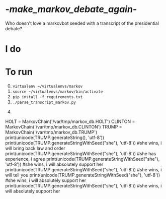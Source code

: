 # -_make_markov_debate_again_-
Who doesn't love a markovbot seeded with a transcript of the presidential debate?

# I do


# To run
0. `virtualenv ~/virtualenvs/markov`
1. `source ~/virtualenvs/markov/bin/activate`
1. `pip install -f requirements.txt`
2. `./parse_transcript_markov.py`
3. 
    ```python
HOLT = MarkovChain('/var/tmp/markov_db.HOLT')
CLINTON = MarkovChain('/var/tmp/markov_db.CLINTON')
TRUMP = MarkovChain('/var/tmp/markov_db.TRUMP')
print(unicode(TRUMP.generateString(), 'utf-8'))
print(unicode(TRUMP.generateStringWithSeed("she"), 'utf-8'))
#she wins, i will bring back law and order
print(unicode(TRUMP.generateStringWithSeed("she"), 'utf-8'))
#she has experience, i agree
print(unicode(TRUMP.generateStringWithSeed("she"), 'utf-8'))
#she wins, i will absolutely support her
print(unicode(TRUMP.generateStringWithSeed("she"), 'utf-8'))
#she wins, i will tell you
print(unicode(TRUMP.generateStringWithSeed("she"), 'utf-8'))
#she wins, i will absolutely support her
print(unicode(TRUMP.generateStringWithSeed("she"), 'utf-8'))
#she wins, i will absolutely support her
```
